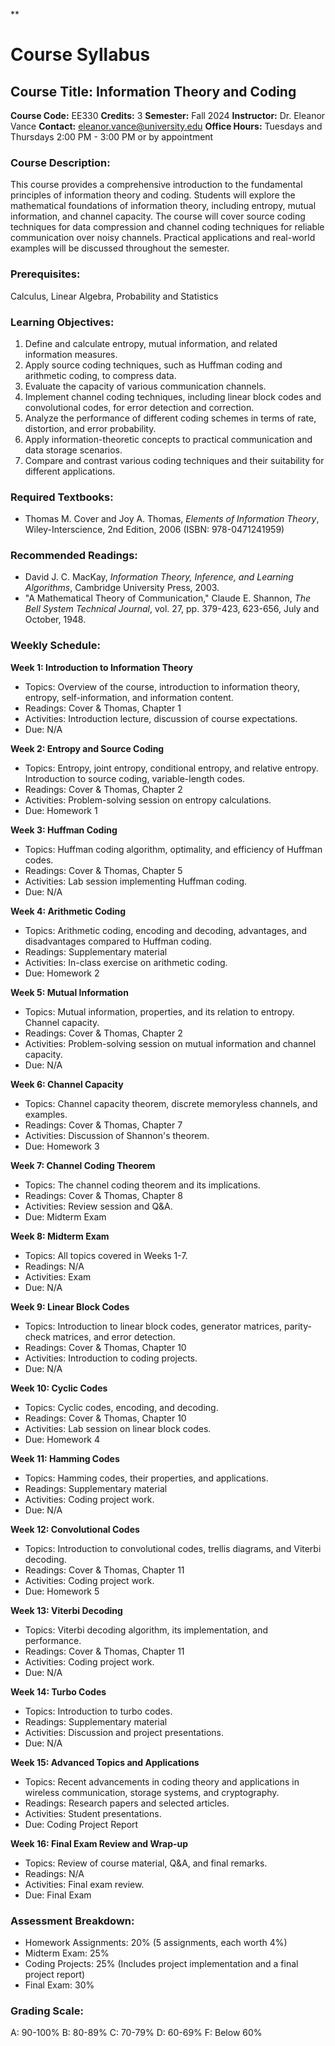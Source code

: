 **
# Course Syllabus
## Course Title: Information Theory and Coding
**Course Code:** EE330
**Credits:** 3
**Semester:** Fall 2024
**Instructor:** Dr. Eleanor Vance
**Contact:** eleanor.vance@university.edu
**Office Hours:** Tuesdays and Thursdays 2:00 PM - 3:00 PM or by appointment

### Course Description:
This course provides a comprehensive introduction to the fundamental principles of information theory and coding. Students will explore the mathematical foundations of information theory, including entropy, mutual information, and channel capacity. The course will cover source coding techniques for data compression and channel coding techniques for reliable communication over noisy channels. Practical applications and real-world examples will be discussed throughout the semester.

### Prerequisites:
Calculus, Linear Algebra, Probability and Statistics

### Learning Objectives:
1.  Define and calculate entropy, mutual information, and related information measures.
2.  Apply source coding techniques, such as Huffman coding and arithmetic coding, to compress data.
3.  Evaluate the capacity of various communication channels.
4.  Implement channel coding techniques, including linear block codes and convolutional codes, for error detection and correction.
5.  Analyze the performance of different coding schemes in terms of rate, distortion, and error probability.
6.  Apply information-theoretic concepts to practical communication and data storage scenarios.
7.  Compare and contrast various coding techniques and their suitability for different applications.

### Required Textbooks:
- Thomas M. Cover and Joy A. Thomas, *Elements of Information Theory*, Wiley-Interscience, 2nd Edition, 2006 (ISBN: 978-0471241959)

### Recommended Readings:
- David J. C. MacKay, *Information Theory, Inference, and Learning Algorithms*, Cambridge University Press, 2003.
- "A Mathematical Theory of Communication," Claude E. Shannon, *The Bell System Technical Journal*, vol. 27, pp. 379-423, 623-656, July and October, 1948.

### Weekly Schedule:
**Week 1: Introduction to Information Theory**
- Topics: Overview of the course, introduction to information theory, entropy, self-information, and information content.
- Readings: Cover & Thomas, Chapter 1
- Activities: Introduction lecture, discussion of course expectations.
- Due: N/A

**Week 2: Entropy and Source Coding**
- Topics: Entropy, joint entropy, conditional entropy, and relative entropy. Introduction to source coding, variable-length codes.
- Readings: Cover & Thomas, Chapter 2
- Activities: Problem-solving session on entropy calculations.
- Due: Homework 1

**Week 3: Huffman Coding**
- Topics: Huffman coding algorithm, optimality, and efficiency of Huffman codes.
- Readings: Cover & Thomas, Chapter 5
- Activities: Lab session implementing Huffman coding.
- Due: N/A

**Week 4: Arithmetic Coding**
- Topics: Arithmetic coding, encoding and decoding, advantages, and disadvantages compared to Huffman coding.
- Readings: Supplementary material
- Activities: In-class exercise on arithmetic coding.
- Due: Homework 2

**Week 5: Mutual Information**
- Topics: Mutual information, properties, and its relation to entropy. Channel capacity.
- Readings: Cover & Thomas, Chapter 2
- Activities: Problem-solving session on mutual information and channel capacity.
- Due: N/A

**Week 6: Channel Capacity**
- Topics: Channel capacity theorem, discrete memoryless channels, and examples.
- Readings: Cover & Thomas, Chapter 7
- Activities: Discussion of Shannon's theorem.
- Due: Homework 3

**Week 7: Channel Coding Theorem**
- Topics: The channel coding theorem and its implications.
- Readings: Cover & Thomas, Chapter 8
- Activities: Review session and Q&A.
- Due: Midterm Exam

**Week 8: Midterm Exam**
- Topics: All topics covered in Weeks 1-7.
- Readings: N/A
- Activities: Exam
- Due: N/A

**Week 9: Linear Block Codes**
- Topics: Introduction to linear block codes, generator matrices, parity-check matrices, and error detection.
- Readings: Cover & Thomas, Chapter 10
- Activities: Introduction to coding projects.
- Due: N/A

**Week 10: Cyclic Codes**
- Topics: Cyclic codes, encoding, and decoding.
- Readings: Cover & Thomas, Chapter 10
- Activities: Lab session on linear block codes.
- Due: Homework 4

**Week 11: Hamming Codes**
- Topics: Hamming codes, their properties, and applications.
- Readings: Supplementary material
- Activities: Coding project work.
- Due: N/A

**Week 12: Convolutional Codes**
- Topics: Introduction to convolutional codes, trellis diagrams, and Viterbi decoding.
- Readings: Cover & Thomas, Chapter 11
- Activities: Coding project work.
- Due: Homework 5

**Week 13: Viterbi Decoding**
- Topics: Viterbi decoding algorithm, its implementation, and performance.
- Readings: Cover & Thomas, Chapter 11
- Activities: Coding project work.
- Due: N/A

**Week 14: Turbo Codes**
- Topics: Introduction to turbo codes.
- Readings: Supplementary material
- Activities: Discussion and project presentations.
- Due: N/A

**Week 15: Advanced Topics and Applications**
- Topics: Recent advancements in coding theory and applications in wireless communication, storage systems, and cryptography.
- Readings: Research papers and selected articles.
- Activities: Student presentations.
- Due: Coding Project Report

**Week 16: Final Exam Review and Wrap-up**
- Topics: Review of course material, Q&A, and final remarks.
- Readings: N/A
- Activities: Final exam review.
- Due: Final Exam

### Assessment Breakdown:
- Homework Assignments: 20% (5 assignments, each worth 4%)
- Midterm Exam: 25%
- Coding Projects: 25% (Includes project implementation and a final project report)
- Final Exam: 30%

### Grading Scale:
A: 90-100%
B: 80-89%
C: 70-79%
D: 60-69%
F: Below 60%